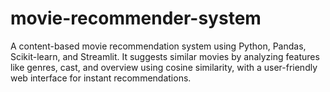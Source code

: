 # movie-recommender-system
A content-based movie recommendation system using Python, Pandas, Scikit-learn, and Streamlit. It suggests similar movies by analyzing features like genres, cast, and overview using cosine similarity, with a user-friendly web interface for instant recommendations.

